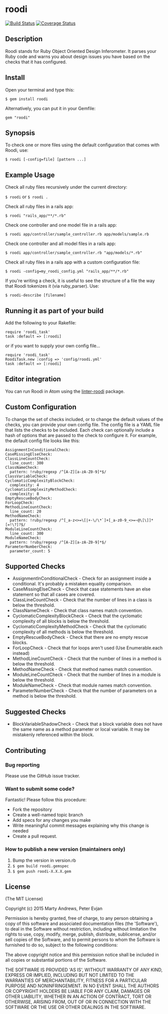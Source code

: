 # roodi

[![Build Status](https://travis-ci.com/roodi/roodi.svg?branch=master)](https://travis-ci.com/roodi/roodi)
[![Coverage Status](https://coveralls.io/repos/roodi/roodi/badge.png?branch=master)](https://coveralls.io/r/roodi/roodi?branch=master)

## Description

Roodi stands for Ruby Object Oriented Design Inferometer. It parses your Ruby code and warns you about design issues you have based on the checks that it has configured.

## Install

Open your terminal and type this:

`$ gem install roodi`

Alternatively, you can put it in your Gemfile:

`gem "roodi"`

## Synopsis

To check one or more files using the default configuration that comes with Roodi, use:

`$ roodi [-config=file] [pattern ...]`

## Example Usage

Check all ruby files recursively under the current directory:

`$ roodi` or `$ roodi .`

Check all ruby files in a rails app:

`$ roodi "rails_app/**/*.rb"`

Check one controller and one model file in a rails app:

`$ roodi app/controller/sample_controller.rb app/models/sample.rb`

Check one controller and all model files in a rails app:

`$ roodi app/controller/sample_controller.rb "app/models/*.rb"`

Check all ruby files in a rails app with a custom configuration file:

`$ roodi -config=my_roodi_config.yml "rails_app/**/*.rb"`

If you're writing a check, it is useful to see the structure of a file the way that Roodi tokenizes it (via ruby_parser). Use:

`$ roodi-describe [filename]`

## Running it as part of your build

Add the following to your Rakefile:

    require 'roodi_task'
    task :default => [:roodi]

or if you want to supply your own config file...

    require 'roodi_task'
    RoodiTask.new :config => 'config/roodi.yml'
    task :default => [:roodi]

## Editor integration
You can run Roodi in Atom using the [linter-roodi](https://atom.io/packages/linter-roodi) package.

## Custom Configuration

To change the set of checks included, or to change the default values of the checks, you can provide your own config file.  The config file is a YAML file that lists the checks to be included.  Each check can optionally include a hash of options that are passed to the check to configure it.  For example, the default config file looks like this:

    AssignmentInConditionalCheck:
    CaseMissingElseCheck:
    ClassLineCountCheck:
      line_count: 300
    ClassNameCheck:
      pattern: !ruby/regexp /^[A-Z][a-zA-Z0-9]*$/
    ClassVariableCheck:
    CyclomaticComplexityBlockCheck:
      complexity: 4
    CyclomaticComplexityMethodCheck:
      complexity: 8
    EmptyRescueBodyCheck:
    ForLoopCheck:
    MethodLineCountCheck:
      line_count: 20
    MethodNameCheck:
      pattern: !ruby/regexp /^[_a-z<>=\[|+-\/\*`]+[_a-z0-9_<>=~@\[\]]*[=!\?]?$/
    ModuleLineCountCheck:
      line_count: 300
    ModuleNameCheck:
      pattern: !ruby/regexp /^[A-Z][a-zA-Z0-9]*$/
    ParameterNumberCheck:
      parameter_count: 5

## Supported Checks

* AssignmentInConditionalCheck - Check for an assignment inside a conditional.  It's probably a mistaken equality comparison.
* CaseMissingElseCheck - Check that case statements have an else statement so that all cases are covered.
* ClassLineCountCheck - Check that the number of lines in a class is below the threshold.
* ClassNameCheck - Check that class names match convention.
* CyclomaticComplexityBlockCheck - Check that the cyclomatic complexity of all blocks is below the threshold.
* CyclomaticComplexityMethodCheck - Check that the cyclomatic complexity of all methods is below the threshold.
* EmptyRescueBodyCheck - Check that there are no empty rescue blocks.
* ForLoopCheck - Check that for loops aren't used (Use Enumerable.each instead)
* MethodLineCountCheck - Check that the number of lines in a method is below the threshold.
* MethodNameCheck - Check that method names match convention.
* ModuleLineCountCheck - Check that the number of lines in a module is below the threshold.
* ModuleNameCheck - Check that module names match convention.
* ParameterNumberCheck - Check that the number of parameters on a method is below the threshold.

## Suggested Checks

* BlockVariableShadowCheck - Check that a block variable does not have the same name as a method parameter or local variable.  It may be mistakenly referenced within the block.

## Contributing

### Bug reporting
Please use the GitHub issue tracker.

### Want to submit some code?
Fantastic! Please follow this procedure:
- Fork the repository
- Create a well-named topic branch
- Add specs for any changes you make
- Write meaningful commit messages explaining why this change is needed
- Create a pull request.

### How to publish a new version (maintainers only)
1. Bump the version in version.rb
1. `$ gem build roodi.gemspec`
1. `$ gem push roodi-X.X.X.gem`

## License

(The MIT License)

Copyright (c) 2015 Marty Andrews, Peter Evjan

Permission is hereby granted, free of charge, to any person obtaining
a copy of this software and associated documentation files (the
'Software'), to deal in the Software without restriction, including
without limitation the rights to use, copy, modify, merge, publish,
distribute, sublicense, and/or sell copies of the Software, and to
permit persons to whom the Software is furnished to do so, subject to
the following conditions:

The above copyright notice and this permission notice shall be
included in all copies or substantial portions of the Software.

THE SOFTWARE IS PROVIDED 'AS IS', WITHOUT WARRANTY OF ANY KIND,
EXPRESS OR IMPLIED, INCLUDING BUT NOT LIMITED TO THE WARRANTIES OF
MERCHANTABILITY, FITNESS FOR A PARTICULAR PURPOSE AND NONINFRINGEMENT.
IN NO EVENT SHALL THE AUTHORS OR COPYRIGHT HOLDERS BE LIABLE FOR ANY
CLAIM, DAMAGES OR OTHER LIABILITY, WHETHER IN AN ACTION OF CONTRACT,
TORT OR OTHERWISE, ARISING FROM, OUT OF OR IN CONNECTION WITH THE
SOFTWARE OR THE USE OR OTHER DEALINGS IN THE SOFTWARE.
